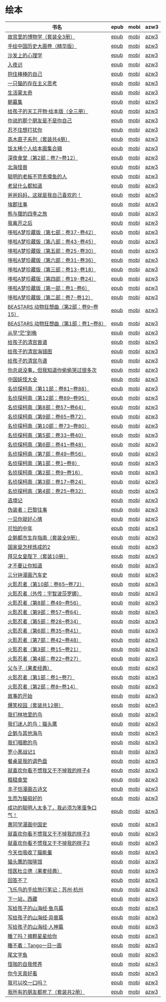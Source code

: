 # 绘本

| 书名 | epub | mobi | azw3 |
| --- | --- | --- | --- |
| [故宫里的博物学（套装全3册）](http://ct.dalanmei.com/f/31084289-771246264-a35176) | [epub](http://ct.dalanmei.com/f/31084289-771246264-a35176) | [mobi](http://ct.dalanmei.com/f/31084289-771230629-587919) | [azw3](http://ct.dalanmei.com/f/31084289-771235964-9ca2cb) |
| [手绘中国历史大画卷（精华版）](http://ct.dalanmei.com/f/31084289-771246332-bda5c6) | [epub](http://ct.dalanmei.com/f/31084289-771246332-bda5c6) | [mobi](http://ct.dalanmei.com/f/31084289-771230792-619db3) | [azw3](http://ct.dalanmei.com/f/31084289-771236058-371ffd) |
| [沙发上的心理学](http://ct.dalanmei.com/f/31084289-570301738-ae6b78) | [epub](http://ct.dalanmei.com/f/31084289-570301738-ae6b78) | [mobi](http://ct.dalanmei.com/f/31084289-570175541-109f2d) | [azw3](http://ct.dalanmei.com/f/31084289-570371047-245b0c) |
| [入夜识](http://ct.dalanmei.com/f/31084289-570304391-7e1cef) | [epub](http://ct.dalanmei.com/f/31084289-570304391-7e1cef) | [mobi](http://ct.dalanmei.com/f/31084289-570178435-6b9ad7) | [azw3](http://ct.dalanmei.com/f/31084289-570375401-7c1542) |
| [抱住棒棒的自己](None) | [epub](None) | [mobi](None) | [azw3](None) |
| [一只猫的存在主义思考](None) | [epub](None) | [mobi](None) | [azw3](None) |
| [生活蒙太奇](http://ct.dalanmei.com/f/31084289-570312680-1e83c7) | [epub](http://ct.dalanmei.com/f/31084289-570312680-1e83c7) | [mobi](http://ct.dalanmei.com/f/31084289-570169786-bc0545) | [azw3](http://ct.dalanmei.com/f/31084289-570378115-c29dfb) |
| [朝暮集](http://ct.dalanmei.com/f/31084289-570312710-95a8c5) | [epub](http://ct.dalanmei.com/f/31084289-570312710-95a8c5) | [mobi](http://ct.dalanmei.com/f/31084289-570169787-bb1295) | [azw3](http://ct.dalanmei.com/f/31084289-570378131-757d57) |
| [给孩子的天工开物·绘本版（全三册）](http://ct.dalanmei.com/f/31084289-570312827-417733) | [epub](http://ct.dalanmei.com/f/31084289-570312827-417733) | [mobi](http://ct.dalanmei.com/f/31084289-570169793-689087) | [azw3](http://ct.dalanmei.com/f/31084289-570378263-e67808) |
| [你说的那个朋友是不是你自己](http://ct.dalanmei.com/f/31084289-570312938-ac33f8) | [epub](http://ct.dalanmei.com/f/31084289-570312938-ac33f8) | [mobi](http://ct.dalanmei.com/f/31084289-570169801-b6f116) | [azw3](http://ct.dalanmei.com/f/31084289-570378331-dbfb76) |
| [忍不住想打扰你](http://ct.dalanmei.com/f/31084289-570315662-6936f0) | [epub](http://ct.dalanmei.com/f/31084289-570315662-6936f0) | [mobi](http://ct.dalanmei.com/f/31084289-570163239-64ed0e) | [azw3](http://ct.dalanmei.com/f/31084289-571280807-4f8850) |
| [高木直子系列（套装共4册）](http://ct.dalanmei.com/f/31084289-570323495-d26495) | [epub](http://ct.dalanmei.com/f/31084289-570323495-d26495) | [mobi](http://ct.dalanmei.com/f/31084289-570167987-9d684a) | [azw3](http://ct.dalanmei.com/f/31084289-571387796-3a0869) |
| [饭太稀个人绘本画集合辑](http://ct.dalanmei.com/f/31084289-570332990-d9935e) | [epub](http://ct.dalanmei.com/f/31084289-570332990-d9935e) | [mobi](http://ct.dalanmei.com/f/31084289-570157011-177165) | [azw3](http://ct.dalanmei.com/f/31084289-571399538-55f228) |
| [深夜食堂（第2部：卷7~卷12）](http://ct.dalanmei.com/f/31084289-570333252-50be22) | [epub](http://ct.dalanmei.com/f/31084289-570333252-50be22) | [mobi](http://ct.dalanmei.com/f/31084289-570157450-dede58) | [azw3](http://ct.dalanmei.com/f/31084289-571399809-ef7f50) |
| [北海怪兽](http://ct.dalanmei.com/f/31084289-570254650-ed84d6) | [epub](http://ct.dalanmei.com/f/31084289-570254650-ed84d6) | [mobi](http://ct.dalanmei.com/f/31084289-570107113-bb396e) | [azw3](http://ct.dalanmei.com/f/31084289-571412587-184e2c) |
| [聪明的老板不苛责摸鱼的人](http://ct.dalanmei.com/f/31084289-570239295-29ad85) | [epub](http://ct.dalanmei.com/f/31084289-570239295-29ad85) | [mobi](http://ct.dalanmei.com/f/31084289-569452427-44054d) | [azw3](http://ct.dalanmei.com/f/31084289-571419455-7e463e) |
| [老鼠什么都知道](http://ct.dalanmei.com/f/31084289-570240191-94d43e) | [epub](http://ct.dalanmei.com/f/31084289-570240191-94d43e) | [mobi](http://ct.dalanmei.com/f/31084289-569452969-fddc7a) | [azw3](http://ct.dalanmei.com/f/31084289-571419865-4c96d9) |
| [爸爸妈妈，这就是我自己喜欢的！](http://ct.dalanmei.com/f/31084289-570240245-bb0bb7) | [epub](http://ct.dalanmei.com/f/31084289-570240245-bb0bb7) | [mobi](http://ct.dalanmei.com/f/31084289-569452982-b6a00c) | [azw3](http://ct.dalanmei.com/f/31084289-571419872-abd9c9) |
| [埃郡往事](http://ct.dalanmei.com/f/31084289-572088855-3d53b9) | [epub](http://ct.dalanmei.com/f/31084289-572088855-3d53b9) | [mobi](http://ct.dalanmei.com/f/31084289-571728336-87675d) | [azw3](http://ct.dalanmei.com/f/31084289-572112951-e3eae1) |
| [熊与狸的四季之旅](http://ct.dalanmei.com/f/31084289-572091469-0c42ec) | [epub](http://ct.dalanmei.com/f/31084289-572091469-0c42ec) | [mobi](http://ct.dalanmei.com/f/31084289-571727644-0d19a0) | [azw3](http://ct.dalanmei.com/f/31084289-572113834-6f2022) |
| [我离开之后](http://ct.dalanmei.com/f/31084289-572092674-2cc821) | [epub](http://ct.dalanmei.com/f/31084289-572092674-2cc821) | [mobi](http://ct.dalanmei.com/f/31084289-571727275-b1909e) | [azw3](http://ct.dalanmei.com/f/31084289-572114076-126481) |
| [哆啦A梦珍藏版（第七部：卷37-卷42）](http://ct.dalanmei.com/f/31084289-572106842-5819d3) | [epub](http://ct.dalanmei.com/f/31084289-572106842-5819d3) | [mobi](http://ct.dalanmei.com/f/31084289-571726752-5d6af4) | [azw3](http://ct.dalanmei.com/f/31084289-572115152-75f93b) |
| [哆啦A梦珍藏版（第八部：卷43-卷45）](http://ct.dalanmei.com/f/31084289-572107409-4053de) | [epub](http://ct.dalanmei.com/f/31084289-572107409-4053de) | [mobi](http://ct.dalanmei.com/f/31084289-571726700-4eddeb) | [azw3](http://ct.dalanmei.com/f/31084289-572115302-54b741) |
| [哆啦A梦珍藏版（第五部：卷25-卷30）](http://ct.dalanmei.com/f/31084289-572109394-8176f5) | [epub](http://ct.dalanmei.com/f/31084289-572109394-8176f5) | [mobi](http://ct.dalanmei.com/f/31084289-571726526-9a93d5) | [azw3](http://ct.dalanmei.com/f/31084289-572115585-caad3b) |
| [哆啦A梦珍藏版（第六部：卷31-卷36）](http://ct.dalanmei.com/f/31084289-572110697-3325a5) | [epub](http://ct.dalanmei.com/f/31084289-572110697-3325a5) | [mobi](http://ct.dalanmei.com/f/31084289-571725857-c6077c) | [azw3](http://ct.dalanmei.com/f/31084289-572115702-84b01a) |
| [哆啦A梦珍藏版（第三部：卷13-卷18）](http://ct.dalanmei.com/f/31084289-572112076-4b3b1a) | [epub](http://ct.dalanmei.com/f/31084289-572112076-4b3b1a) | [mobi](http://ct.dalanmei.com/f/31084289-571725351-15a8a8) | [azw3](http://ct.dalanmei.com/f/31084289-572115847-9f1ec8) |
| [哆啦A梦珍藏版（第四部：卷19-卷24）](http://ct.dalanmei.com/f/31084289-572112154-c49cdd) | [epub](http://ct.dalanmei.com/f/31084289-572112154-c49cdd) | [mobi](http://ct.dalanmei.com/f/31084289-571724896-355bbd) | [azw3](http://ct.dalanmei.com/f/31084289-572115979-8d0f1b) |
| [哆啦A梦珍藏版（第一部：卷1-卷6）](http://ct.dalanmei.com/f/31084289-572112262-e90b89) | [epub](http://ct.dalanmei.com/f/31084289-572112262-e90b89) | [mobi](http://ct.dalanmei.com/f/31084289-571724442-2bafa7) | [azw3](http://ct.dalanmei.com/f/31084289-572116152-d479c1) |
| [哆啦A梦珍藏版（第二部：卷7-卷12）](http://ct.dalanmei.com/f/31084289-572112327-24b3c0) | [epub](http://ct.dalanmei.com/f/31084289-572112327-24b3c0) | [mobi](http://ct.dalanmei.com/f/31084289-571724158-dc2367) | [azw3](http://ct.dalanmei.com/f/31084289-572116219-f13b8f) |
| [BEASTARS 动物狂想曲（第2部：卷9~卷15）](http://ct.dalanmei.com/f/31084289-572112918-6d42a0) | [epub](http://ct.dalanmei.com/f/31084289-572112918-6d42a0) | [mobi](http://ct.dalanmei.com/f/31084289-571722165-72b223) | [azw3](http://ct.dalanmei.com/f/31084289-572119998-fbfbf2) |
| [BEASTARS 动物狂想曲（第1部：卷1~卷8）](http://ct.dalanmei.com/f/31084289-572113671-3333e8) | [epub](http://ct.dalanmei.com/f/31084289-572113671-3333e8) | [mobi](http://ct.dalanmei.com/f/31084289-571718245-3d4168) | [azw3](http://ct.dalanmei.com/f/31084289-572120704-9053b3) |
| [从早“茫”到晚](http://ct.dalanmei.com/f/31084289-572114157-0fb5af) | [epub](http://ct.dalanmei.com/f/31084289-572114157-0fb5af) | [mobi](http://ct.dalanmei.com/f/31084289-571714060-2956ad) | [azw3](http://ct.dalanmei.com/f/31084289-572126520-0da5c3) |
| [给孩子的清宫兽谱](http://ct.dalanmei.com/f/31084289-572114260-242e0e) | [epub](http://ct.dalanmei.com/f/31084289-572114260-242e0e) | [mobi](http://ct.dalanmei.com/f/31084289-571713626-e99298) | [azw3](http://ct.dalanmei.com/f/31084289-572128502-8beabb) |
| [给孩子的清宫海错图](http://ct.dalanmei.com/f/31084289-572114440-ac1c57) | [epub](http://ct.dalanmei.com/f/31084289-572114440-ac1c57) | [mobi](http://ct.dalanmei.com/f/31084289-571713294-59b047) | [azw3](http://ct.dalanmei.com/f/31084289-572129862-f05ef1) |
| [给孩子的清宫鸟谱](http://ct.dalanmei.com/f/31084289-572114492-ee0a27) | [epub](http://ct.dalanmei.com/f/31084289-572114492-ee0a27) | [mobi](http://ct.dalanmei.com/f/31084289-571713080-2c6cb1) | [azw3](http://ct.dalanmei.com/f/31084289-572130841-e65746) |
| [你总说没事，但我知道你偷偷哭过很多次](http://ct.dalanmei.com/f/31084289-572114606-a80f24) | [epub](http://ct.dalanmei.com/f/31084289-572114606-a80f24) | [mobi](http://ct.dalanmei.com/f/31084289-571712480-85cc1f) | [azw3](http://ct.dalanmei.com/f/31084289-572132256-14586c) |
| [中国妖怪大全](http://ct.dalanmei.com/f/31084289-572114648-4c4e1f) | [epub](http://ct.dalanmei.com/f/31084289-572114648-4c4e1f) | [mobi](http://ct.dalanmei.com/f/31084289-571712094-274a5b) | [azw3](http://ct.dalanmei.com/f/31084289-572132808-085b7a) |
| [名侦探柯南（第11部：卷81~卷88）](http://ct.dalanmei.com/f/31084289-572116009-f5050d) | [epub](http://ct.dalanmei.com/f/31084289-572116009-f5050d) | [mobi](http://ct.dalanmei.com/f/31084289-571682887-b0cd7a) | [azw3](http://ct.dalanmei.com/f/31084289-572154837-f412df) |
| [名侦探柯南（第12部：卷89~卷95）](http://ct.dalanmei.com/f/31084289-572116059-c89d82) | [epub](http://ct.dalanmei.com/f/31084289-572116059-c89d82) | [mobi](http://ct.dalanmei.com/f/31084289-571680983-c3b7d6) | [azw3](http://ct.dalanmei.com/f/31084289-572156192-ca33ec) |
| [名侦探柯南（第8部：卷57~卷64）](http://ct.dalanmei.com/f/31084289-572116134-dc1f47) | [epub](http://ct.dalanmei.com/f/31084289-572116134-dc1f47) | [mobi](http://ct.dalanmei.com/f/31084289-571678296-2ad4c5) | [azw3](http://ct.dalanmei.com/f/31084289-572157872-799825) |
| [名侦探柯南（第9部：卷65~卷72）](http://ct.dalanmei.com/f/31084289-572116172-b8c624) | [epub](http://ct.dalanmei.com/f/31084289-572116172-b8c624) | [mobi](http://ct.dalanmei.com/f/31084289-571676413-cd8e49) | [azw3](http://ct.dalanmei.com/f/31084289-572158706-2d6bac) |
| [名侦探柯南（第10部：卷73~卷80）](http://ct.dalanmei.com/f/31084289-572116205-74e0eb) | [epub](http://ct.dalanmei.com/f/31084289-572116205-74e0eb) | [mobi](http://ct.dalanmei.com/f/31084289-571675548-4482f7) | [azw3](http://ct.dalanmei.com/f/31084289-572159493-f88e1a) |
| [名侦探柯南（第5部：卷33~卷40）](http://ct.dalanmei.com/f/31084289-572116260-5a9fec) | [epub](http://ct.dalanmei.com/f/31084289-572116260-5a9fec) | [mobi](http://ct.dalanmei.com/f/31084289-571674340-fa8051) | [azw3](http://ct.dalanmei.com/f/31084289-572171310-5ac373) |
| [名侦探柯南（第6部：卷41~卷48）](http://ct.dalanmei.com/f/31084289-572116362-523fd0) | [epub](http://ct.dalanmei.com/f/31084289-572116362-523fd0) | [mobi](http://ct.dalanmei.com/f/31084289-571673110-d95d5c) | [azw3](http://ct.dalanmei.com/f/31084289-572174941-a66f0a) |
| [名侦探柯南（第7部：卷49~卷56）](http://ct.dalanmei.com/f/31084289-572116406-a3c86b) | [epub](http://ct.dalanmei.com/f/31084289-572116406-a3c86b) | [mobi](http://ct.dalanmei.com/f/31084289-571671339-428928) | [azw3](http://ct.dalanmei.com/f/31084289-572175326-50dd18) |
| [名侦探柯南（第1部：卷1~卷8）](http://ct.dalanmei.com/f/31084289-572116436-92111b) | [epub](http://ct.dalanmei.com/f/31084289-572116436-92111b) | [mobi](http://ct.dalanmei.com/f/31084289-571670687-8b9225) | [azw3](http://ct.dalanmei.com/f/31084289-572175868-b45beb) |
| [名侦探柯南（第2部：卷9~卷16）](http://ct.dalanmei.com/f/31084289-572116484-01feff) | [epub](http://ct.dalanmei.com/f/31084289-572116484-01feff) | [mobi](http://ct.dalanmei.com/f/31084289-571669758-0f3aba) | [azw3](http://ct.dalanmei.com/f/31084289-572176117-b478d7) |
| [名侦探柯南（第3部：卷17~卷24）](http://ct.dalanmei.com/f/31084289-572116564-f16eb0) | [epub](http://ct.dalanmei.com/f/31084289-572116564-f16eb0) | [mobi](http://ct.dalanmei.com/f/31084289-571668591-9c7ba9) | [azw3](http://ct.dalanmei.com/f/31084289-572176288-75f799) |
| [名侦探柯南（第4部：卷25~卷32）](http://ct.dalanmei.com/f/31084289-572116627-f87e79) | [epub](http://ct.dalanmei.com/f/31084289-572116627-f87e79) | [mobi](http://ct.dalanmei.com/f/31084289-571667170-e049e5) | [azw3](http://ct.dalanmei.com/f/31084289-572176429-7bf995) |
| [造境记](http://ct.dalanmei.com/f/31084289-572116630-115e71) | [epub](http://ct.dalanmei.com/f/31084289-572116630-115e71) | [mobi](http://ct.dalanmei.com/f/31084289-571666125-d444f9) | [azw3](http://ct.dalanmei.com/f/31084289-572176440-347cc9) |
| [伪装者：巴黎往事](http://ct.dalanmei.com/f/31084289-572116676-5022a0) | [epub](http://ct.dalanmei.com/f/31084289-572116676-5022a0) | [mobi](http://ct.dalanmei.com/f/31084289-571665374-6a0662) | [azw3](http://ct.dalanmei.com/f/31084289-572176589-e50b4d) |
| [一见你就好心情](http://ct.dalanmei.com/f/31084289-572116867-513a2e) | [epub](http://ct.dalanmei.com/f/31084289-572116867-513a2e) | [mobi](http://ct.dalanmei.com/f/31084289-571659007-9ae93d) | [azw3](http://ct.dalanmei.com/f/31084289-572177885-287bcb) |
| [可怕的中年](http://ct.dalanmei.com/f/31084289-572116889-79e37b) | [epub](http://ct.dalanmei.com/f/31084289-572116889-79e37b) | [mobi](http://ct.dalanmei.com/f/31084289-571658688-9c6c5b) | [azw3](http://ct.dalanmei.com/f/31084289-572177973-266152) |
| [企鹅都市生存指南（套装全9册）](http://ct.dalanmei.com/f/31084289-572117349-308c9b) | [epub](http://ct.dalanmei.com/f/31084289-572117349-308c9b) | [mobi](http://ct.dalanmei.com/f/31084289-571654100-270f7e) | [azw3](http://ct.dalanmei.com/f/31084289-572179752-5faf77) |
| [国家是怎样炼成的2](http://ct.dalanmei.com/f/31084289-572117368-051fd3) | [epub](http://ct.dalanmei.com/f/31084289-572117368-051fd3) | [mobi](http://ct.dalanmei.com/f/31084289-571653873-43f096) | [azw3](http://ct.dalanmei.com/f/31084289-572179785-689f88) |
| [拜见女皇陛下（套装10册）](http://ct.dalanmei.com/f/31084289-572122902-684720) | [epub](http://ct.dalanmei.com/f/31084289-572122902-684720) | [mobi](http://ct.dalanmei.com/f/31084289-571637835-a2f985) | [azw3](http://ct.dalanmei.com/f/31084289-572184045-f3e51f) |
| [才不要让你知道](http://ct.dalanmei.com/f/31084289-572123164-0f3565) | [epub](http://ct.dalanmei.com/f/31084289-572123164-0f3565) | [mobi](http://ct.dalanmei.com/f/31084289-571636883-d7a5b8) | [azw3](http://ct.dalanmei.com/f/31084289-572184175-ad9e41) |
| [三分钟漫画汽车史](http://ct.dalanmei.com/f/31084289-572123287-fd6bde) | [epub](http://ct.dalanmei.com/f/31084289-572123287-fd6bde) | [mobi](http://ct.dalanmei.com/f/31084289-571636765-fecca6) | [azw3](http://ct.dalanmei.com/f/31084289-572184282-937d7c) |
| [火影忍者（第10部：卷65~卷72）](http://ct.dalanmei.com/f/31084289-572127540-1b1af5) | [epub](http://ct.dalanmei.com/f/31084289-572127540-1b1af5) | [mobi](http://ct.dalanmei.com/f/31084289-571631799-a255bb) | [azw3](http://ct.dalanmei.com/f/31084289-572187674-e77af6) |
| [火影忍者（外传：宇智波莎罗娜）](http://ct.dalanmei.com/f/31084289-572128353-cf6337) | [epub](http://ct.dalanmei.com/f/31084289-572128353-cf6337) | [mobi](http://ct.dalanmei.com/f/31084289-571627949-686e21) | [azw3](http://ct.dalanmei.com/f/31084289-572188423-66ba0e) |
| [火影忍者（第8部：卷49~卷56）](http://ct.dalanmei.com/f/31084289-572129427-8d8edb) | [epub](http://ct.dalanmei.com/f/31084289-572129427-8d8edb) | [mobi](http://ct.dalanmei.com/f/31084289-571626767-733c7b) | [azw3](http://ct.dalanmei.com/f/31084289-572189722-3ecc40) |
| [火影忍者（第9部：卷57~卷64）](http://ct.dalanmei.com/f/31084289-572131041-d462b5) | [epub](http://ct.dalanmei.com/f/31084289-572131041-d462b5) | [mobi](http://ct.dalanmei.com/f/31084289-571625657-005b83) | [azw3](http://ct.dalanmei.com/f/31084289-572190802-cc5eb2) |
| [火影忍者（第5部：卷28~卷34）](http://ct.dalanmei.com/f/31084289-572131314-86e5e6) | [epub](http://ct.dalanmei.com/f/31084289-572131314-86e5e6) | [mobi](http://ct.dalanmei.com/f/31084289-571623291-59523c) | [azw3](http://ct.dalanmei.com/f/31084289-572191577-d6c7d4) |
| [火影忍者（第6部：卷35~卷41）](http://ct.dalanmei.com/f/31084289-572131980-33b709) | [epub](http://ct.dalanmei.com/f/31084289-572131980-33b709) | [mobi](http://ct.dalanmei.com/f/31084289-571622330-b67ee0) | [azw3](http://ct.dalanmei.com/f/31084289-572193030-8c7825) |
| [火影忍者（第7部：卷42~卷48）](http://ct.dalanmei.com/f/31084289-571792919-609985) | [epub](http://ct.dalanmei.com/f/31084289-571792919-609985) | [mobi](http://ct.dalanmei.com/f/31084289-571563571-b2c7a7) | [azw3](http://ct.dalanmei.com/f/31084289-572193991-0a5d98) |
| [火影忍者（第3部：卷15~卷21）](http://ct.dalanmei.com/f/31084289-571793611-a18b1c) | [epub](http://ct.dalanmei.com/f/31084289-571793611-a18b1c) | [mobi](http://ct.dalanmei.com/f/31084289-571528646-5ff0c0) | [azw3](http://ct.dalanmei.com/f/31084289-572194313-fb6dd8) |
| [火影忍者（第4部：卷22~卷27）](http://ct.dalanmei.com/f/31084289-571794594-80aa4c) | [epub](http://ct.dalanmei.com/f/31084289-571794594-80aa4c) | [mobi](http://ct.dalanmei.com/f/31084289-571530608-e7c43a) | [azw3](http://ct.dalanmei.com/f/31084289-572194467-c6de1d) |
| [父与子（果麦经典）](http://ct.dalanmei.com/f/31084289-571795562-4bb701) | [epub](http://ct.dalanmei.com/f/31084289-571795562-4bb701) | [mobi](http://ct.dalanmei.com/f/31084289-571530881-cf2b1e) | [azw3](http://ct.dalanmei.com/f/31084289-572194505-bb45df) |
| [火影忍者（第1部：卷1~卷7）](http://ct.dalanmei.com/f/31084289-571798111-f06012) | [epub](http://ct.dalanmei.com/f/31084289-571798111-f06012) | [mobi](http://ct.dalanmei.com/f/31084289-571531455-dee0b2) | [azw3](http://ct.dalanmei.com/f/31084289-572194931-3347bc) |
| [火影忍者（第2部：卷8~卷14）](http://ct.dalanmei.com/f/31084289-571799033-3321a4) | [epub](http://ct.dalanmei.com/f/31084289-571799033-3321a4) | [mobi](http://ct.dalanmei.com/f/31084289-571531694-11528a) | [azw3](http://ct.dalanmei.com/f/31084289-572194964-54747b) |
| [故事的开始](http://ct.dalanmei.com/f/31084289-571803385-76ba7a) | [epub](http://ct.dalanmei.com/f/31084289-571803385-76ba7a) | [mobi](http://ct.dalanmei.com/f/31084289-571533565-921464) | [azw3](http://ct.dalanmei.com/f/31084289-572195332-063fcb) |
| [爆笑校园（套装共12册）](http://ct.dalanmei.com/f/31084289-571818244-9e0a4e) | [epub](http://ct.dalanmei.com/f/31084289-571818244-9e0a4e) | [mobi](http://ct.dalanmei.com/f/31084289-571547918-910e89) | [azw3](http://ct.dalanmei.com/f/31084289-572198593-b122a4) |
| [我们林地里的鸟](http://ct.dalanmei.com/f/31084289-571854361-81ce73) | [epub](http://ct.dalanmei.com/f/31084289-571854361-81ce73) | [mobi](http://ct.dalanmei.com/f/31084289-571550869-0cbf0c) | [azw3](http://ct.dalanmei.com/f/31084289-572201900-369a23) |
| [我们迷人的鸟：猫头鹰](http://ct.dalanmei.com/f/31084289-571855135-82b9ac) | [epub](http://ct.dalanmei.com/f/31084289-571855135-82b9ac) | [mobi](http://ct.dalanmei.com/f/31084289-571550910-837fed) | [azw3](http://ct.dalanmei.com/f/31084289-572201928-8d2623) |
| [企鹅与其他海鸟](http://ct.dalanmei.com/f/31084289-571859039-d4dab8) | [epub](http://ct.dalanmei.com/f/31084289-571859039-d4dab8) | [mobi](http://ct.dalanmei.com/f/31084289-571551005-67841f) | [azw3](http://ct.dalanmei.com/f/31084289-572202000-45eed8) |
| [我们唱歌的鸟](http://ct.dalanmei.com/f/31084289-571861230-86ff6d) | [epub](http://ct.dalanmei.com/f/31084289-571861230-86ff6d) | [mobi](http://ct.dalanmei.com/f/31084289-571551058-588709) | [azw3](http://ct.dalanmei.com/f/31084289-572202103-54625f) |
| [罗小黑战记1](http://ct.dalanmei.com/f/31084289-571874037-4c9189) | [epub](http://ct.dalanmei.com/f/31084289-571874037-4c9189) | [mobi](http://ct.dalanmei.com/f/31084289-571551401-53f9cf) | [azw3](http://ct.dalanmei.com/f/31084289-572202201-9f293c) |
| [餐桌是我的调色盘](http://ct.dalanmei.com/f/31084289-571921556-749658) | [epub](http://ct.dalanmei.com/f/31084289-571921556-749658) | [mobi](http://ct.dalanmei.com/f/31084289-571559293-f785cd) | [azw3](http://ct.dalanmei.com/f/31084289-572211640-056b59) |
| [就喜欢你看不惯我又干不掉我的样子4](http://ct.dalanmei.com/f/31084289-571991647-901ac4) | [epub](http://ct.dalanmei.com/f/31084289-571991647-901ac4) | [mobi](http://ct.dalanmei.com/f/31084289-571562248-5612b3) | [azw3](http://ct.dalanmei.com/f/31084289-571910888-49c039) |
| [粗糙食堂](http://ct.dalanmei.com/f/31084289-571732750-b3c919) | [epub](http://ct.dalanmei.com/f/31084289-571732750-b3c919) | [mobi](http://ct.dalanmei.com/f/31084289-571616168-7f17d5) | [azw3](http://ct.dalanmei.com/f/31084289-571912638-6dc3b9) |
| [丰子恺漫画古诗文](http://ct.dalanmei.com/f/31084289-571735502-0910c4) | [epub](http://ct.dalanmei.com/f/31084289-571735502-0910c4) | [mobi](http://ct.dalanmei.com/f/31084289-571610629-15e0ab) | [azw3](http://ct.dalanmei.com/f/31084289-571913831-5f03c2) |
| [生而为猫挺好的](http://ct.dalanmei.com/f/31084289-571736358-2e494c) | [epub](http://ct.dalanmei.com/f/31084289-571736358-2e494c) | [mobi](http://ct.dalanmei.com/f/31084289-571606960-d9476c) | [azw3](http://ct.dalanmei.com/f/31084289-571914661-dd5c13) |
| [成功的聪明人太多了，我必须为笨蛋争口气！](http://ct.dalanmei.com/f/31084289-571736412-e1dd36) | [epub](http://ct.dalanmei.com/f/31084289-571736412-e1dd36) | [mobi](http://ct.dalanmei.com/f/31084289-571606595-c4aaaf) | [azw3](http://ct.dalanmei.com/f/31084289-571914765-76a032) |
| [黄同学漫画中国史](http://ct.dalanmei.com/f/31084289-571736829-41f4ee) | [epub](http://ct.dalanmei.com/f/31084289-571736829-41f4ee) | [mobi](http://ct.dalanmei.com/f/31084289-571605647-302d75) | [azw3](http://ct.dalanmei.com/f/31084289-571915616-e85289) |
| [就喜欢你看不惯我又干不掉我的样子3](http://ct.dalanmei.com/f/31084289-571736978-f4afce) | [epub](http://ct.dalanmei.com/f/31084289-571736978-f4afce) | [mobi](http://ct.dalanmei.com/f/31084289-571605258-fbc1e2) | [azw3](http://ct.dalanmei.com/f/31084289-571916020-27fdd1) |
| [就喜欢你看不惯我又干不掉我的样子2](http://ct.dalanmei.com/f/31084289-571737270-3f5eb1) | [epub](http://ct.dalanmei.com/f/31084289-571737270-3f5eb1) | [mobi](http://ct.dalanmei.com/f/31084289-571604377-390983) | [azw3](http://ct.dalanmei.com/f/31084289-571916386-037ef9) |
| [今天也吸收了猫能量](http://ct.dalanmei.com/f/31084289-571737717-579173) | [epub](http://ct.dalanmei.com/f/31084289-571737717-579173) | [mobi](http://ct.dalanmei.com/f/31084289-571603640-4a2d15) | [azw3](http://ct.dalanmei.com/f/31084289-571916975-29455b) |
| [猫头鹰的咖啡馆](http://ct.dalanmei.com/f/31084289-571778096-b39341) | [epub](http://ct.dalanmei.com/f/31084289-571778096-b39341) | [mobi](http://ct.dalanmei.com/f/31084289-571517403-35cdef) | [azw3](http://ct.dalanmei.com/f/31084289-571923310-57b0b5) |
| [怪医杜立德（果麦经典）](http://ct.dalanmei.com/f/31084289-572129432-b13770) | [epub](http://ct.dalanmei.com/f/31084289-572129432-b13770) | [mobi](http://ct.dalanmei.com/f/31084289-571593822-18f9d9) | [azw3](http://ct.dalanmei.com/f/31084289-571986174-f9dd14) |
| [回答不了](http://ct.dalanmei.com/f/31084289-571815697-857117) | [epub](http://ct.dalanmei.com/f/31084289-571815697-857117) | [mobi](http://ct.dalanmei.com/f/31084289-571546777-627b58) | [azw3](http://ct.dalanmei.com/f/31084289-572021147-c9fcc0) |
| [飞乐鸟的手绘旅行笔记：苏州·杭州](http://ct.dalanmei.com/f/31084289-571877776-08d852) | [epub](http://ct.dalanmei.com/f/31084289-571877776-08d852) | [mobi](http://ct.dalanmei.com/f/31084289-571551734-b9386f) | [azw3](http://ct.dalanmei.com/f/31084289-572068842-eb4040) |
| [下一站，西藏](http://ct.dalanmei.com/f/31084289-571883345-9442cb) | [epub](http://ct.dalanmei.com/f/31084289-571883345-9442cb) | [mobi](http://ct.dalanmei.com/f/31084289-571552896-032c59) | [azw3](http://ct.dalanmei.com/f/31084289-572069552-34ad08) |
| [写给孩子的山海经·鱼鸟篇](http://ct.dalanmei.com/f/31084289-571913119-fa34be) | [epub](http://ct.dalanmei.com/f/31084289-571913119-fa34be) | [mobi](http://ct.dalanmei.com/f/31084289-571556231-96c56a) | [azw3](http://ct.dalanmei.com/f/31084289-572073341-28da7e) |
| [写给孩子的山海经·异兽篇](http://ct.dalanmei.com/f/31084289-571913138-220e15) | [epub](http://ct.dalanmei.com/f/31084289-571913138-220e15) | [mobi](http://ct.dalanmei.com/f/31084289-571556242-53bf9e) | [azw3](http://ct.dalanmei.com/f/31084289-572073356-fd683d) |
| [写给孩子的山海经·人神篇](http://ct.dalanmei.com/f/31084289-571913161-f12563) | [epub](http://ct.dalanmei.com/f/31084289-571913161-f12563) | [mobi](http://ct.dalanmei.com/f/31084289-571556261-79dd0f) | [azw3](http://ct.dalanmei.com/f/31084289-572073373-cdeb89) |
| [睡了吗？摘颗星星给你](http://ct.dalanmei.com/f/31084289-571921982-2dcbaa) | [epub](http://ct.dalanmei.com/f/31084289-571921982-2dcbaa) | [mobi](http://ct.dalanmei.com/f/31084289-571559362-991cd4) | [azw3](http://ct.dalanmei.com/f/31084289-572076823-4f2468) |
| [睡不着：Tango一日一画](http://ct.dalanmei.com/f/31084289-571736144-dd781b) | [epub](http://ct.dalanmei.com/f/31084289-571736144-dd781b) | [mobi](http://ct.dalanmei.com/f/31084289-571583251-99d8fb) | [azw3](http://ct.dalanmei.com/f/31084289-571855928-069fe8) |
| [尾文字鱼](http://ct.dalanmei.com/f/31084289-571778633-75e02d) | [epub](http://ct.dalanmei.com/f/31084289-571778633-75e02d) | [mobi](http://ct.dalanmei.com/f/31084289-571520006-3ccae4) | [azw3](http://ct.dalanmei.com/f/31084289-571877702-c937f8) |
| [怪咖的自我修养](http://ct.dalanmei.com/f/31084289-571781481-2aa20e) | [epub](http://ct.dalanmei.com/f/31084289-571781481-2aa20e) | [mobi](http://ct.dalanmei.com/f/31084289-571422349-f7f437) | [azw3](http://ct.dalanmei.com/f/31084289-571882291-33a25b) |
| [你今天真好看](http://ct.dalanmei.com/f/31084289-571783332-246c33) | [epub](http://ct.dalanmei.com/f/31084289-571783332-246c33) | [mobi](http://ct.dalanmei.com/f/31084289-571425739-26aa8e) | [azw3](http://ct.dalanmei.com/f/31084289-571884355-a6870c) |
| [我可以咬一口吗？](http://ct.dalanmei.com/f/31084289-571788031-b43e69) | [epub](http://ct.dalanmei.com/f/31084289-571788031-b43e69) | [mobi](http://ct.dalanmei.com/f/31084289-571455718-6f3bf0) | [azw3](http://ct.dalanmei.com/f/31084289-571889351-d5c945) |
| [我所有的朋友都死了（套装共2册）](http://ct.dalanmei.com/f/31084289-571788953-093a4a) | [epub](http://ct.dalanmei.com/f/31084289-571788953-093a4a) | [mobi](http://ct.dalanmei.com/f/31084289-571456574-47ef33) | [azw3](http://ct.dalanmei.com/f/31084289-571893580-d47766) |
